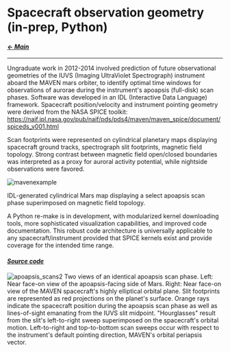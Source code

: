 # Spacecraft observation geometry (in-prep, Python)

#### _[&larr; Main](index.md)_

---

Ungraduate work in 2012-2014 involved prediction of future observational geometries of the IUVS (Imaging UltraViolet Spectrograph) instrument aboard the MAVEN mars orbiter, to identify optimal time windows for observations of aurorae during the instrument's apoapsis (full-disk) scan phases. Software was developed in an IDL (Interactive Data Language) framework. 
Spacecraft position/velocity and instrument pointing geometry were derived from the NASA SPICE toolkit:
https://naif.jpl.nasa.gov/pub/naif/pds/pds4/maven/maven_spice/document/spiceds_v001.html

Scan footprints were represented on cylindrical planetary maps displaying spacecraft ground tracks, spectrograph slit footprints, magnetic field topology. Strong contrast between magnetic field open/closed boundaries was interpreted as a proxy for auroral activity potential, while nightside observations were favored.

![mavenexample](https://github.com/user-attachments/assets/fda03388-def1-4cd9-b068-cbdd80ea286e)

IDL-generated cylindrical Mars map displaying a select apoapsis scan phase superimposed on magnetic field topology.

A Python re-make is in development, with modularized kernel downloading tools, more sophisticated visualization capabilities, and improved code documentation. This robust code architecture is universally applicable to any spacecraft/instrument provided that SPICE kernels exist and provide coverage for the intended time range.
#### _[Source code](maven1.py)_

![apoapsis_scans2](https://github.com/user-attachments/assets/14104b63-4a01-481d-9650-3505e6bacac2)
Two views of an identical apoapsis scan phase. Left: Near face-on view of the apoapsis-facing side of Mars. Right: Near face-on view of the MAVEN spacecraft's highly elliptical orbital plane. Slit footprints are represented as red projections on the planet's surface. Orange rays indicate the spacecraft position during the apoapsis scan phase as well as lines-of-sight emanating from the IUVS slit midpoint. "Hourglasses" result from the slit's left-to-right sweep superimposed on the spacecraft's orbital motion. Left-to-right and top-to-bottom scan sweeps occur with respect to the instrument's default pointing direction, MAVEN's orbital periapsis vector.
